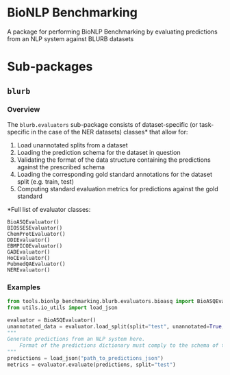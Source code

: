 # BioNLP Benchmarking
A package for performing BioNLP Benchmarking by evaluating predictions from an NLP system against BLURB datasets

# Sub-packages
## **`blurb`**
### Overview
The `blurb.evaluators` sub-package consists of dataset-specific (or task-specific in the case of the NER datasets) 
classes* that allow for:
1. Load unannotated splits from a dataset
2. Loading the prediction schema for the dataset in question
3. Validating the format of the data structure containing the predictions against the prescribed schema
4. Loading the corresponding gold standard annotations for the dataset split (e.g. train, test)
5. Computing standard evaluation metrics for predictions against the gold standard

*Full list of evaluator classes:
```
BioASQEvaluator()
BIOSSESEvaluator()
ChemProtEvaluator()
DDIEvaluator()
EBMPICOEvaluator()
GADEvaluator()
HoCEvaluator()
PubmedQAEvaluator()
NEREvaluator()
```

### Examples
```python
from tools.bionlp_benchmarking.blurb.evaluators.bioasq import BioASQEvaluator
from utils.io_utils import load_json

evaluator = BioASQEvaluator()
unannotated_data = evaluator.load_split(split="test", unannotated=True, as_dataset=False)
"""
Generate predictions from an NLP system here.
    Format of the predictions dictionary must comply to the schema of the dataset.
"""
predictions = load_json("path_to_predictions_json")
metrics = evaluator.evaluate(predictions, split="test")
```
   